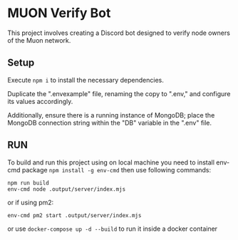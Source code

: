 # MUON Verify Bot

This project involves creating a Discord bot designed to verify node owners of the Muon network.

## Setup

Execute `npm i` to install the necessary dependencies.

Duplicate the ".envexample" file, renaming the copy to ".env," and configure its values accordingly.

Additionally, ensure there is a running instance of MongoDB; place the MongoDB connection string within the "DB" variable in the ".env" file.

## RUN
To build and run this project using on local machine you need to install env-cmd package
 `npm install -g env-cmd`
then use following commands:
```
npm run build
env-cmd node .output/server/index.mjs 
```

or if using pm2:

`env-cmd pm2 start .output/server/index.mjs ` 

or use `docker-compose up -d --build` to run it inside a docker container